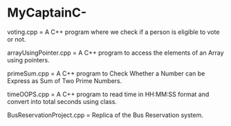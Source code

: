 # MyCaptainC-
voting.cpp = A C++ program where we check if a person is eligible to vote or not. 

arrayUsingPointer.cpp = A C++ program to access the elements of an Array using pointers.

primeSum.cpp = A C++ program to Check Whether a Number can be Express as Sum of Two Prime Numbers.

timeOOPS.cpp = A C++ program to read time in HH:MM:SS format and convert into total seconds using class.

BusReservationProject.cpp = Replica of the Bus Reservation system.

